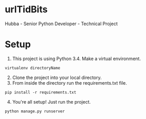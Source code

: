 # urlTidBits
Hubba - Senior Python Developer - Technical Project

# Setup

1) This project is using Python 3.4. Make a virtual environment.

```
virtualenv directoryName
```

2) Clone the project into your local directory.
3) From inside the directory run the requirements.txt file.

```
pip install -r requirements.txt
```

4) You're all setup! Just run the project.

```
python manage.py runserver
```